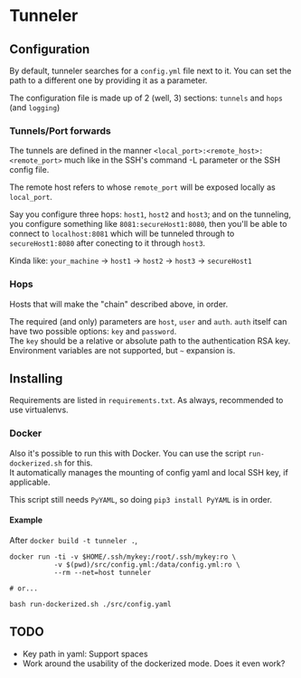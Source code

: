 # Tunneler

## Configuration
By default, tunneler searches for a `config.yml` file next to it. You can set the path to a different one by providing it as  a parameter.

The configuration file is made up of 2 (well, 3) sections: `tunnels` and `hops` (and `logging`)

### Tunnels/Port forwards
The tunnels are defined in the manner `<local_port>:<remote_host>:<remote_port>` much like in the SSH's command -L parameter or the SSH config file.

The remote host refers to whose `remote_port` will be exposed locally as `local_port`.

Say you configure three hops: `host1`, `host2` and `host3`; and on the tunneling, you configure something like `8081:secureHost1:8080`, then you'll be able to connect to `localhost:8081` which will be tunneled through to `secureHost1:8080` after conecting to it through `host3`.

Kinda like: `your_machine` -> `host1` -> `host2` -> `host3` -> `secureHost1`

### Hops
Hosts that will make the "chain" described above, in order.

The required (and only) parameters are `host`, `user` and `auth`. `auth` itself can have two possible options: `key` and `password`.  
The `key` should be a relative or absolute path to the authentication RSA key. Environment variables are not supported, but `~` expansion is.

## Installing
Requirements are listed in `requirements.txt`. As always, recommended to use virtualenvs.

### Docker
Also it's possible to run this with Docker. You can use the script `run-dockerized.sh` for this.  
It automatically manages the mounting of config yaml and local SSH key, if applicable.

This script still needs `PyYAML`, so doing `pip3 install PyYAML` is in order.

#### Example
After `docker build -t tunneler .`,

    docker run -ti -v $HOME/.ssh/mykey:/root/.ssh/mykey:ro \
               -v $(pwd)/src/config.yml:/data/config.yml:ro \
               --rm --net=host tunneler
               
    # or...
    
    bash run-dockerized.sh ./src/config.yaml

## TODO
- Key path in yaml: Support spaces
- Work around the usability of the dockerized mode. Does it even work?
